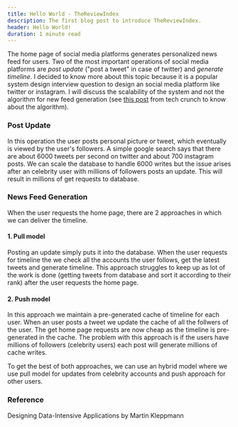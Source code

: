 ```yaml
---
title: Hello World - TheReviewIndex
description: The first blog post to introduce TheReviewIndex.
header: Hello World!
duration: 1 minute read
---
```


The home page of social media platforms generates personalized news feed for users. Two of the most important operations of social media platforms are *post update* ("post a tweet" in case of twitter) and *generate timeline*. I decided to know more about this topic because it is a popular system design interview question to design an social media platform like twitter or instagram. I will discuss the scalability of the system and not the algorithm for new feed generation (see [this post](https://techcrunch.com/2016/09/06/ultimate-guide-to-the-news-feed/) from tech crunch to know about the algorithm).

### **Post Update**

In this operation the user posts personal picture or tweet, which eventually is viewed by the user's followers. A simple google search says that there are about 6000 tweets per second on twitter and about 700 instagram posts. We can scale the database to handle 6000 writes but the issue arises after an celebrity user with millions of followers posts an update. This will result in millions of get requests to database.

### **News Feed Generation**

When the user requests the home page, there are 2 approaches in which we can deliver the timeline.

#### 1. Pull model

Posting an update simply puts it into the database. When the user requests for timeline the we check all the accounts the user follows, get the latest tweets and generate timeline. This approach struggles to keep up as lot of the work is done (getting tweets from database and sort it according to their rank) after the user requests the home page.

#### 2. Push model

In this approach we maintain a pre-generated cache of timeline for each user. When an user posts a tweet we update the cache of all the follwers of the user. The get home page requests are now cheap as the timeline is pre-generated in the cache. The problem with this approach is if the users have millions of followers (celebrity users) each post will generate millions of cache writes.

To get the best of both approaches, we can use an hybrid model where we use pull model for updates from celebrity accounts and push approach for other users.

### Reference
Designing Data-Intensive Applications by Martin Kleppmann
